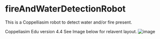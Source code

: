 # fireAndWaterDetectionRobot
This is a Coppelliasim robot to detect water and/or fire present.

Coppeliasim Edu version 4.4
See Image below for relavent layout.
![image](https://user-images.githubusercontent.com/71186944/211085545-4f4b68bf-6616-4a8e-84fb-6ea503ed151a.png)

